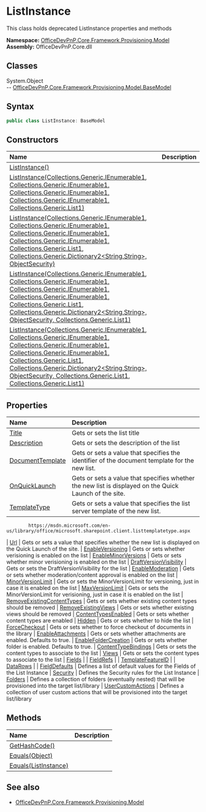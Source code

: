 # ListInstance
This class holds deprecated ListInstance properties and methods  

**Namespace:** [OfficeDevPnP.Core.Framework.Provisioning.Model](OfficeDevPnP.Core.Framework.Provisioning.Model.md)  
**Assembly:** OfficeDevPnP.Core.dll  
## Classes
System.Object  
-- [OfficeDevPnP.Core.Framework.Provisioning.Model.BaseModel](OfficeDevPnP.Core.Framework.Provisioning.Model.BaseModel.md)
## Syntax
```C#
public class ListInstance: BaseModel
```
## Constructors
|**Name**|**Description**|
|:-----|:-----|
| [ListInstance()](ListInstanceconstructor1details.md) | 
| [ListInstance(Collections.Generic.IEnumerable1<ContentTypeBinding>, Collections.Generic.IEnumerable1<View>, Collections.Generic.IEnumerable1<Field>, Collections.Generic.IEnumerable1<FieldRef>, Collections.Generic.List1<DataRow>)](ListInstanceconstructor1details.md) | 
| [ListInstance(Collections.Generic.IEnumerable1<ContentTypeBinding>, Collections.Generic.IEnumerable1<View>, Collections.Generic.IEnumerable1<Field>, Collections.Generic.IEnumerable1<FieldRef>, Collections.Generic.List1<DataRow>, Collections.Generic.Dictionary2<String,String>, ObjectSecurity)](ListInstanceconstructor1details.md) | 
| [ListInstance(Collections.Generic.IEnumerable1<ContentTypeBinding>, Collections.Generic.IEnumerable1<View>, Collections.Generic.IEnumerable1<Field>, Collections.Generic.IEnumerable1<FieldRef>, Collections.Generic.List1<DataRow>, Collections.Generic.Dictionary2<String,String>, ObjectSecurity, Collections.Generic.List1<Folder>)](ListInstanceconstructor1details.md) | 
| [ListInstance(Collections.Generic.IEnumerable1<ContentTypeBinding>, Collections.Generic.IEnumerable1<View>, Collections.Generic.IEnumerable1<Field>, Collections.Generic.IEnumerable1<FieldRef>, Collections.Generic.List1<DataRow>, Collections.Generic.Dictionary2<String,String>, ObjectSecurity, Collections.Generic.List1<Folder>, Collections.Generic.List1<CustomAction>)](ListInstanceconstructor1details.md) | 
## Properties
|**Name**|**Description**|
|:-----|:-----|
| [Title](ListInstance.Title.md) | Gets or sets the list title
| [Description](ListInstance.Description.md) | Gets or sets the description of the list
| [DocumentTemplate](ListInstance.DocumentTemplate.md) | Gets or sets a value that specifies the identifier of the document template for the new list.
| [OnQuickLaunch](ListInstance.OnQuickLaunch.md) | Gets or sets a value that specifies whether the new list is displayed on the Quick Launch of the site.
| [TemplateType](ListInstance.TemplateType.md) | Gets or sets a value that specifies the list server template of the new list.
            https://msdn.microsoft.com/en-us/library/office/microsoft.sharepoint.client.listtemplatetype.aspx
| [Url](ListInstance.Url.md) | Gets or sets a value that specifies whether the new list is displayed on the Quick Launch of the site.
| [EnableVersioning](ListInstance.EnableVersioning.md) | Gets or sets whether verisioning is enabled on the list
| [EnableMinorVersions](ListInstance.EnableMinorVersions.md) | Gets or sets whether minor verisioning is enabled on the list
| [DraftVersionVisibility](ListInstance.DraftVersionVisibility.md) | Gets or sets the DraftVersionVisibility for the list
| [EnableModeration](ListInstance.EnableModeration.md) | Gets or sets whether moderation/content approval is enabled on the list
| [MinorVersionLimit](ListInstance.MinorVersionLimit.md) | Gets or sets the MinorVersionLimit  for versioning, just in case it is enabled on the list
| [MaxVersionLimit](ListInstance.MaxVersionLimit.md) | Gets or sets the MinorVersionLimit  for verisioning, just in case it is enabled on the list
| [RemoveExistingContentTypes](ListInstance.RemoveExistingContentTypes.md) | Gets or sets whether existing content types should be removed
| [RemoveExistingViews](ListInstance.RemoveExistingViews.md) | Gets or sets whether existing views should be removed
| [ContentTypesEnabled](ListInstance.ContentTypesEnabled.md) | Gets or sets whether content types are enabled
| [Hidden](ListInstance.Hidden.md) | Gets or sets whether to hide the list
| [ForceCheckout](ListInstance.ForceCheckout.md) | Gets or sets whether to force checkout of documents in the library
| [EnableAttachments](ListInstance.EnableAttachments.md) | Gets or sets whether attachments are enabled. Defaults to true.
| [EnableFolderCreation](ListInstance.EnableFolderCreation.md) | Gets or sets whether folder is enabled. Defaults to true.
| [ContentTypeBindings](ListInstance.ContentTypeBindings.md) | Gets or sets the content types to associate to the list
| [Views](ListInstance.Views.md) | Gets or sets the content types to associate to the list
| [Fields](ListInstance.Fields.md) | 
| [FieldRefs](ListInstance.FieldRefs.md) | 
| [TemplateFeatureID](ListInstance.TemplateFeatureID.md) | 
| [DataRows](ListInstance.DataRows.md) | 
| [FieldDefaults](ListInstance.FieldDefaults.md) | Defines a list of default values for the Fields of the List Instance
| [Security](ListInstance.Security.md) | Defines the Security rules for the List Instance
| [Folders](ListInstance.Folders.md) | Defines a collection of folders (eventually nested) that 
            will be provisioned into the target list/library
| [UserCustomActions](ListInstance.UserCustomActions.md) | Defines a collection of user custom actions that 
            will be provisioned into the target list/library
## Methods
|**Name**|**Description**|
|:-----|:-----|
| [GetHashCode()](ListInstanceGetHashCode.md) | 
| [Equals(Object)](ListInstanceEqualsObject.md) | 
| [Equals(ListInstance)](ListInstanceEqualsListInstance.md) | 
## See also
- [OfficeDevPnP.Core.Framework.Provisioning.Model](OfficeDevPnP.Core.Framework.Provisioning.Model.md)
